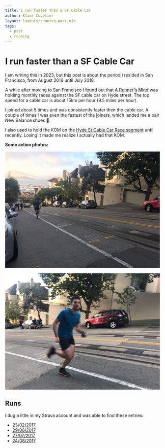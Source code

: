 ```yaml
---
title: I run faster than a SF Cable Car
author: Klaas Cuvelier
layout: layouts/running-post.njk
tags:
  - post
  - running
---
```


# I run faster than a SF Cable Car

I am writing this in 2023, but this post is about the period I resided in San Francisco, from August 2016 until July 2018.

A while after moving to San Francisco I found out that [A Runner's Mind](https://arunnersmind.com/) was holding monthly races against the SF cable car on Hyde street.  The top speed for a cable car is about 15km per hour (9.5 miles per hour). 

I joined about 5 times and was consistently faster then the cable car. A couple of times I was even the fastest of the joiners, which landed me a pair New Balance shoes 🥳.

I also used to hold the KOM on the [Hyde St Cable Car Race segment](https://www.strava.com/segments/10076515) until recently. Losing it made me realize I actually had that KOM.

**Some action photos:**


![Me racing the cable car on Hyde Street](/public/images/2017-cable-car-chase-1.png)

![Finishing the race on Hyde street](/public/images/2017-cable-car-chase-2.png)




## Runs
I dug a little in my Strava account and was able to find these entries:
- [23/02/2017](https://www.strava.com/activities/877555860)
- [29/06/2017](https://www.strava.com/activities/1060436692)
- [27/07/2017](https://www.strava.com/activities/1104982382)
- [24/08/2017](https://www.strava.com/activities/1150749181)